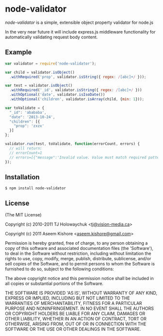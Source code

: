 # node-validator

_node-validator_ is a simple, extensible object property validator for node.js

In the very near future it will include express.js middleware functionality for automatically validating request body content.

## Example
```javascript
var validator = require('node-validator');

var child = validator.isObject()
  .withRequired('prop', validator.isString({ regex: /[abc]+/ }));

var test = validator.isObject()
  .withRequired('_id', validator.isString({ regex: /[abc]+/ }))
  .withOptional('date', validator.isIsoDate())
  .withOptional('children', validator.isArray(child, {min: 1}));

var toValidate = {
  "_id": 'abababa',
  "date": '2013-10-24',
  "children": [{
    "prop": 'zxzx'
  }]
};

validator.run(test, toValidate, function(errorCount, errors) {
  // will return:
  // errorCount=1
  // errors=[{"message":'Invalid value. Value must match required pattern.',"parameter":'children[0].prop',"value":'zxzx'}]
});
```
## Installation

    $ npm install node-validator

## License

(The MIT License)

Copyright (c) 2010-2011 TJ Holowaychuk &lt;tj@vision-media.ca&gt;

Copyright (c) 2011 Aseem Kishore &lt;aseem.kishore@gmail.com&gt;

Permission is hereby granted, free of charge, to any person obtaining
a copy of this software and associated documentation files (the
'Software'), to deal in the Software without restriction, including
without limitation the rights to use, copy, modify, merge, publish,
distribute, sublicense, and/or sell copies of the Software, and to
permit persons to whom the Software is furnished to do so, subject to
the following conditions:

The above copyright notice and this permission notice shall be
included in all copies or substantial portions of the Software.

THE SOFTWARE IS PROVIDED 'AS IS', WITHOUT WARRANTY OF ANY KIND,
EXPRESS OR IMPLIED, INCLUDING BUT NOT LIMITED TO THE WARRANTIES OF
MERCHANTABILITY, FITNESS FOR A PARTICULAR PURPOSE AND NONINFRINGEMENT.
IN NO EVENT SHALL THE AUTHORS OR COPYRIGHT HOLDERS BE LIABLE FOR ANY
CLAIM, DAMAGES OR OTHER LIABILITY, WHETHER IN AN ACTION OF CONTRACT,
TORT OR OTHERWISE, ARISING FROM, OUT OF OR IN CONNECTION WITH THE
SOFTWARE OR THE USE OR OTHER DEALINGS IN THE SOFTWARE.